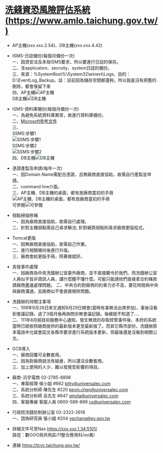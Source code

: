 # [洗錢資恐風險評估系統(https://www.amlo.taichung.gov.tw/)](https://www.amlo.taichung.gov.tw/)
* AP主機(xxx.xxx.2.54)、DB主機(xxx.xxx.4.42)
* ISMS-日誌備份(每個月備份一次)<br>
  一、因資安法及本局ISMS要求，所以要進行日誌的保存。<br>
  二、含application、secruity、system日誌的備份。<br>
  三、來源：%SystemRoot%\System32\winevt\Logs、目的：D:\EventLog_Backup。註：目前因為儲存空間都還夠，所以我是沒有把舊的刪除，都會保留下來<br>
  四、AP主機![AP主機](https://github.com/chiehpin0705/DigitalAffairs/blob/main/Log%E5%82%99%E4%BB%BD_2-54.png)<br>
        DB主機![DB主機](https://github.com/chiehpin0705/DigitalAffairs/blob/main/Log%E5%82%99%E4%BB%BD_4-42.png)<br>
* ISMS-資料庫備份(每個月備份一次)<br>
  一、為避免系統資料庫異常，故進行資料庫備份。<br>
  二、[Microsoft參考文件](https://learn.microsoft.com/zh-tw/sql/relational-databases/backup-restore/quickstart-backup-restore-database?view=sql-server-ver16)<br>
  三、<br>SSMS:步驟1<br>![SSMS:步驟1](https://github.com/chiehpin0705/DigitalAffairs/blob/main/DB%E5%82%99%E4%BB%BD_4-42_p1.png)<br>
      SSMS:步驟2<br>![SSMS:步驟2](https://github.com/chiehpin0705/DigitalAffairs/blob/main/DB%E5%82%99%E4%BB%BD_4-42_p2.png)<br>
  四、DB主機![DB主機](https://github.com/chiehpin0705/DigitalAffairs/blob/main/DB%E5%82%99%E4%BB%BD_4-42.png)
* 憑證產製及申請(每年一次)<br>
  一、因Domain Name需配合憑證，且無廠商直接協助，故需自行產製並申請。<br>
  二、command line介面。<br>
  三、AP主機、DB主機的桌面，都有放廠商當初的手冊![AP主機、DB主機的桌面，都有放廠商當初的手冊](https://github.com/chiehpin0705/DigitalAffairs/blob/main/%E4%B8%BB%E6%A9%9F%E6%A1%8C%E9%9D%A2%E5%B0%B1%E6%9C%89%E6%96%87%E4%BB%B6.png)<br>
      可參閱![可參閱](https://github.com/chiehpin0705/DigitalAffairs/blob/main/%E6%86%91%E8%AD%89.png)
* 弱點掃描修補<br>
  一、因為廠商直接協助，故需自行處理。<br>
  二、針對主機弱點需自己尋求解法; 針對網頁弱點則尋求廠商更版程式。 
* Tomcat更版<br>
  一、因無廠商直接協助，故需自己作業。<br>
  二、進行相關備份後進行升版。<br>
  三、廠商會給更版手冊，照著做就好。<br>
* 突發事件處理<br>
  一、因廠商為中央洗錢辦公室委外廠商，並不直接聽令於我們。而洗錢辦公室人員似乎皆非資訊人員，講什麼聽不懂什麼。可能只能請他們直接拿合約條款請廠商盡速處理問題。
  二、中央合約對廠商的約束力亦不高，要花時間與中央與廠商溝通，且廠商似不會直接根除問題。   
* 洗錢辦的待關注事項<br>
  一、109年9月26日來文通知9月29日開會(當時有事無法出席參加)，事後沒看到會議記錄。過了3個月後再詢問亦無會議記錄。後續就不知道了....<br>
  二、111年8月經技術服務中心通知，發生無效的存取控管事件後，本府的系統當時已經依照廠商提供的最新版本更至最新版了。而其它縣市部份，洗錢辦原本電話中允諾會函文各縣市要求進行系統版本更新，但最後還是沒看到相關公文。 
* GCB導入<br>
  一、廠商回覆可全數套用。<br>
  二、因為對廠商說法有疑慮，所以還沒全數套用。<br>
  三、加上使用的人少，難以發覺受影響的項目。
* 廠商-汎宇電商 02-2785-8898<br>
  一、專案經理   侯小姐 #662 kitty@universalec.com<br>
  二、系統分析師 陳先生 #220 kevin.chen@universalec.com<br>
  三、系統分析師 呂先生 #647 ginola@universalec.com<br>
  四、客服專線 客服人員 0800-588-889 cs@universalec.com<br>
* 行政院洗錢防制辦公室 02-2322-2618<br>
  一、諮詢研究員 張小姐 #204 ypchang@ey.gov.tw<br>

* 詳細文件可至Nas https://xxx.xxx.1.34:5101/<br>
  路徑：數OOO局共用區/11整合應用科/oo賓/

* 連線 https://tcvc.taichung.gov.tw/
